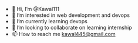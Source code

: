 - 👋 Hi, I’m @Kawal111
- 👀 I’m interested in web development and devops
- 🌱 I’m currently learning devops
- 💞️ I’m looking to collaborate on learning internship
- 📫 How to reach me kawal445@gmail.com

<!---
Kawal111/Kawal111 is a ✨ special ✨ repository because its `README.md` (this file) appears on your GitHub profile.
You can click the Preview link to take a look at your changes.
--->
